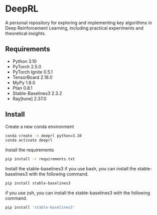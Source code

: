 # DeepRL
A personal repository for exploring and implementing key algorithms in Deep Reinforcement Learning, including practical experiments and theoretical insights.

## Requirements
- Python 3.10
- PyTorch 2.5.0
- PyTorch Ignite 0.5.1
- TensorBoard 2.18.0
- MyPy 1.8.0
- Ptan 0.8.1
- Stable-Baselines3 2.3.2
- Ray[tune] 2.37.0

## Install
Create a new conda environment
```bash
conda create -n deeprl python=3.10
conda activate deeprl
```

Install the requirements
```bash
pip install -r requirements.txt
```

Install the stable-baselines3
if you use bash, you can install the stable-baselines3 with the following command.
```bash
pip install stable-baselines3
```

if you use zsh, you can install the stable-baselines3 with the following command.
```zsh
pip install 'stable-baselines3'
```

